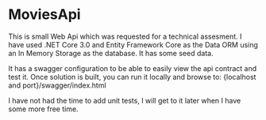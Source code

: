 # MoviesApi

This is small Web Api which was requested for a technical assesment. I have used .NET Core 3.0 and Entity Framework Core as the Data ORM using an In Memory Storage as the database. It has some seed data.

It has a swagger configuration to be able to easily view the api contract and test it. Once solution is built, you can run it locally and browse to:
{localhost and port}/swagger/index.html

I have not had the time to add unit tests, I will get to it later when I have some more free time.

